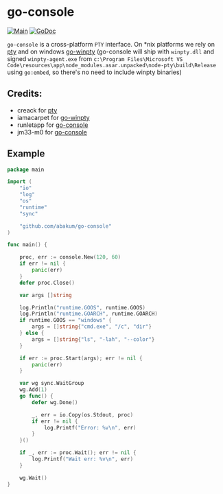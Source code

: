 # go-console

[![Main](https://github.com/runletapp/go-console/actions/workflows/main.yml/badge.svg)](https://github.com/runletapp/go-console/actions/workflows/main.yml)
[![GoDoc](https://godoc.org/github.com/runletapp/go-console?status.svg)](https://godoc.org/github.com/runletapp/go-console)

`go-console` is a cross-platform `PTY` interface. On *nix platforms we rely on [pty](github.com/creack/pty) and on windows [go-winpty](https://github.com/iamacarpet/go-winpty) (go-console will ship with `winpty.dll` and signed `winpty-agent.exe` from `c:\Program Files\Microsoft VS Code\resources\app\node_modules.asar.unpacked\node-pty\build\Release`  using `go:embed`, so there's no need to include winpty binaries)

## Credits:

- creack for [pty](github.com/creack/pty)
- iamacarpet for [go-winpty](https://github.com/iamacarpet/go-winpty)
- runletapp for [go-console](https://github.com/runletapp/go-console)
- jm33-m0 for [go-console](https://github.com/jm33-m0/go-console)


## Example

```go
package main

import (
	"io"
	"log"
	"os"
	"runtime"
	"sync"

	"github.com/abakum/go-console"
)

func main() {

	proc, err := console.New(120, 60)
	if err != nil {
		panic(err)
	}
	defer proc.Close()

	var args []string

	log.Println("runtime.GOOS", runtime.GOOS)
	log.Println("runtime.GOARCH", runtime.GOARCH)
	if runtime.GOOS == "windows" {
		args = []string{"cmd.exe", "/c", "dir"}
	} else {
		args = []string{"ls", "-lah", "--color"}
	}

	if err := proc.Start(args); err != nil {
		panic(err)
	}

	var wg sync.WaitGroup
	wg.Add(1)
	go func() {
		defer wg.Done()

		_, err = io.Copy(os.Stdout, proc)
		if err != nil {
			log.Printf("Error: %v\n", err)
		}
	}()

	if _, err := proc.Wait(); err != nil {
		log.Printf("Wait err: %v\n", err)
	}

	wg.Wait()
}

```
